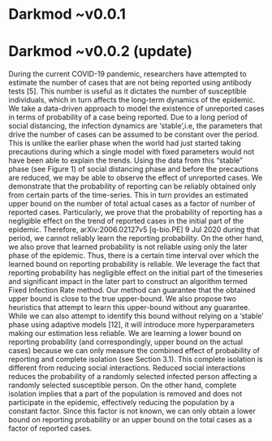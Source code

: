 # Darkmod ~v0.0.1
# Darkmod ~v0.0.2 (update)
During the current COVID-19 pandemic, researchers have attempted
to estimate the number of cases that are not being reported using
antibody tests [5]. This number is useful as it dictates the number of susceptible individuals, which in turn affects the long-term
dynamics of the epidemic.
We take a data-driven approach to model the existence of unreported cases in terms of probability of a case being reported. Due
to a long period of social distancing, the infection dynamics are
‘stable’,i.e, the parameters that drive the number of cases can be
assumed to be constant over the period. This is unlike the earlier
phase when the world had just started taking precautions during
which a single model with fixed parameters would not have been
able to explain the trends. Using the data from this “stable” phase
(see Figure 1) of social distancing phase and before the precautions
are reduced, we may be able to observe the effect of unreported
cases. We demonstrate that the probability of reporting can be reliably obtained only from certain parts of the time-series. This in
turn provides an estimated upper bound on the number of total
actual cases as a factor of number of reported cases. Particularly, we
prove that the probability of reporting has a negligible effect on the
trend of reported cases in the initial part of the epidemic. Therefore,
arXiv:2006.02127v5 [q-bio.PE] 9 Jul 2020
during that period, we cannot reliably learn the reporting probability. On the other hand, we also prove that learned probability is not
reliable using only the later phase of the epidemic. Thus, there is a
certain time interval over which the learned bound on reporting
probability is reliable. We leverage the fact that reporting probability has negligible effect on the initial part of the timeseries and
significant impact in the later part to construct an algorithm termed
Fixed Infection Rate method. Our method can guarantee that the
obtained upper bound is close to the true upper-bound. We also propose two heuristics that attempt to learn this upper-bound without
any guarantee. While we can also attempt to identify this bound
without relying on a ‘stable’ phase using adaptive models [12], it
will introduce more hyperparameters making our estimation less
reliable.
We are learning a lower bound on reporting probability (and
correspondingly, upper bound on the actual cases) because we can
only measure the combined effect of probability of reporting and
complete isolation (see Section 3.1). This complete isolation is different from reducing social interactions. Reduced social interactions
reduces the probability of a randomly selected infected person affecting a randomly selected susceptible person. On the other hand,
complete isolation implies that a part of the population is removed
and does not participate in the epidemic, effectively reducing the
population by a constant factor. Since this factor is not known, we
can only obtain a lower bound on reporting probability or an upper
bound on the total cases as a factor of reported cases.
